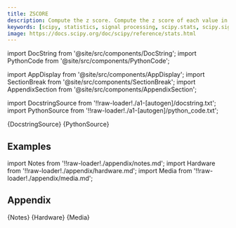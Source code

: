 ```yaml
---
title: ZSCORE
description: Compute the z score. Compute the z score of each value in the sample, relative to the sample mean and standard deviation.
keywords: [scipy, statistics, signal processing, scipy.stats, scipy.signal, scipy.stats.zscore]
image: https://docs.scipy.org/doc/scipy/reference/stats.html
---
```


[//]: # (Custom component imports)

import DocString from '@site/src/components/DocString';
import PythonCode from '@site/src/components/PythonCode';

import AppDisplay from '@site/src/components/AppDisplay';
import SectionBreak from '@site/src/components/SectionBreak';
import AppendixSection from '@site/src/components/AppendixSection';

[//]: # (Docstring)

import DocstringSource from '!!raw-loader!./a1-[autogen]/docstring.txt';
import PythonSource from '!!raw-loader!./a1-[autogen]/python_code.txt';


<DocString>{DocstringSource}</DocString>
<PythonCode GLink='SCIPY/stats/ZSCORE/ZSCORE.py'>{PythonSource}</PythonCode>


<SectionBreak />

    

[//]: # (Examples)

## Examples

<AppDisplay 
  GLink='SCIPY/stats/ZSCORE'
  nodeLabel='ZSCORE'>
</AppDisplay>

<SectionBreak />

    

[//]: # (Appendix)

import Notes from '!!raw-loader!./appendix/notes.md';
import Hardware from '!!raw-loader!./appendix/hardware.md';
import Media from '!!raw-loader!./appendix/media.md';

## Appendix

<AppendixSection index={0} folderPath='nodes/SCIPY/stats/ZSCORE/appendix/'>{Notes}</AppendixSection>
<AppendixSection index={1} folderPath='nodes/SCIPY/stats/ZSCORE/appendix/'>{Hardware}</AppendixSection>
<AppendixSection index={2} folderPath='nodes/SCIPY/stats/ZSCORE/appendix/'>{Media}</AppendixSection>


